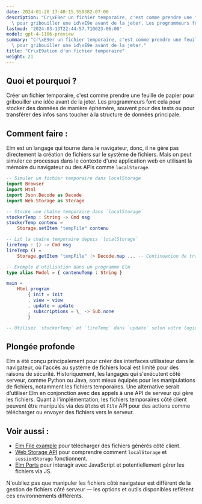 ```yaml
---
date: 2024-01-20 17:40:15.559382-07:00
description: "Cr\xE9er un fichier temporaire, c'est comme prendre une feuille de papier\
  \ pour gribouiller une id\xE9e avant de la jeter. Les programmeurs font cela pour\u2026"
lastmod: '2024-03-13T22:44:57.710623-06:00'
model: gpt-4-1106-preview
summary: "Cr\xE9er un fichier temporaire, c'est comme prendre une feuille de papier\
  \ pour gribouiller une id\xE9e avant de la jeter."
title: "Cr\xE9ation d'un fichier temporaire"
weight: 21
---
```


## Quoi et pourquoi ?
Créer un fichier temporaire, c'est comme prendre une feuille de papier pour gribouiller une idée avant de la jeter. Les programmeurs font cela pour stocker des données de manière éphémère, souvent pour des tests ou pour transférer des infos sans toucher à la structure de données principale.

## Comment faire :
Elm est un langage qui tourne dans le navigateur, donc, il ne gère pas directement la création de fichiers sur le système de fichiers. Mais on peut simuler ce processus dans le contexte d'une application web en utilisant la mémoire du navigateur ou des APIs comme `localStorage`.

```Elm
-- Simuler un fichier temporaire dans localStorage
import Browser
import Html
import Json.Decode as Decode
import Web.Storage as Storage

-- Stocke une chaîne temporaire dans `localStorage`
stockerTemp : String -> Cmd msg
stockerTemp contenu =
    Storage.setItem "tempFile" contenu

-- Lit la chaîne temporaire depuis `localStorage`
lireTemp : () -> Cmd msg
lireTemp () =
    Storage.getItem "tempFile" |> Decode.map ... -- Continuation de traitement

-- Exemple d'utilisation dans un programme Elm
type alias Model = { contenuTemp : String }

main =
    Html.program
        { init = init
        , view = view
        , update = update
        , subscriptions = \_ -> Sub.none
        }

-- Utilisez `stockerTemp` et `lireTemp` dans `update` selon votre logique métier
```

## Plongée profonde
Elm a été conçu principalement pour créer des interfaces utilisateur dans le navigateur, où l'accès au système de fichiers local est limité pour des raisons de sécurité. Historiquement, les langages qui s'exécutent côté serveur, comme Python ou Java, sont mieux équipés pour les manipulations de fichiers, notamment les fichiers temporaires. Une alternative serait d'utiliser Elm en conjonction avec des appels à une API de serveur qui gère les fichiers. Quant à l'implémentation, les fichiers temporaires côté client peuvent être manipulés via des `Blob`s et `File` API pour des actions comme télécharger ou envoyer des fichiers vers le serveur.

## Voir aussi :
- [Elm File example](https://package.elm-lang.org/packages/elm/file/latest/) pour télécharger des fichiers générés côté client.
- [Web Storage API](https://developer.mozilla.org/fr/docs/Web/API/Web_Storage_API) pour comprendre comment `localStorage` et `sessionStorage` fonctionnent.
- [Elm Ports](https://guide.elm-lang.org/interop/ports.html) pour interagir avec JavaScript et potentiellement gérer les fichiers via JS.

N'oubliez pas que manipuler les fichiers côté navigateur est différent de la gestion de fichiers côté serveur — les options et outils disponibles reflètent ces environnements différents.
